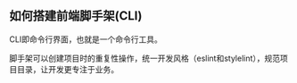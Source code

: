 ## 如何搭建前端脚手架(CLI)

CLI即命令行界面，也就是一个命令行工具。

脚手架可以创建项目时的重复性操作，统一开发风格（eslint和stylelint），规范项目目录，让开发更专注于业务。